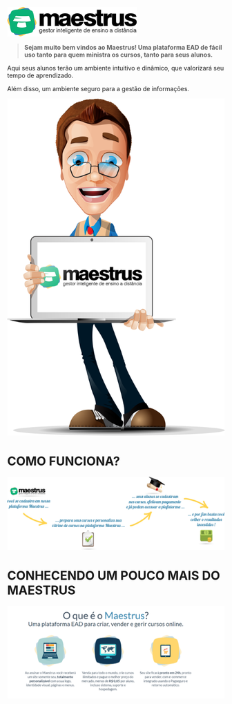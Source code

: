 
![Imagem Welcome](images/logo-maestrus300-horizontal.png)

> **Sejam muito bem vindos ao Maestrus! Uma plataforma EAD de fácil uso tanto para quem ministra os cursos, tanto para seus alunos.**

Aqui seus alunos terão um ambiente intuitivo e dinâmico, que valorizará seu tempo de aprendizado.

Além disso, um ambiente seguro para a gestão de informações.

![Imagem Welcome](images/bemvindo-maestrus.png?resize=300,574)



# COMO FUNCIONA? #

![Imagem Welcome](images/welcome_maestrus.jpg)




# CONHECENDO UM POUCO MAIS DO MAESTRUS #


![Imagem Welcome](images/conheca.png)